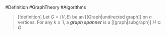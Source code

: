 #Definition #GraphTheory #Algorithms 

> [!definition]
> Let $G=(V,E)$ be an [[Graph|undirected graph]] on $n$ vertices. For any $k\geq 1$, a ***graph spanner*** is a [[graph|subgraph]] $H\subseteq G$ 
